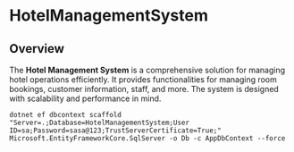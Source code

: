 
# HotelManagementSystem

## Overview

The **Hotel Management System** is a comprehensive solution for managing hotel operations efficiently. It provides functionalities for managing room bookings, customer information, staff, and more. The system is designed with scalability and performance in mind.

    dotnet ef dbcontext scaffold "Server=.;Database=HotelManagementSystem;User ID=sa;Password=sasa@123;TrustServerCertificate=True;" Microsoft.EntityFrameworkCore.SqlServer -o Db -c AppDbContext --force